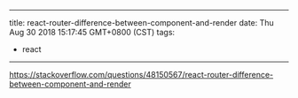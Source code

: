 
---
title: react-router-difference-between-component-and-render
date: Thu Aug 30 2018 15:17:45 GMT+0800 (CST)
tags:
 - react
---

https://stackoverflow.com/questions/48150567/react-router-difference-between-component-and-render